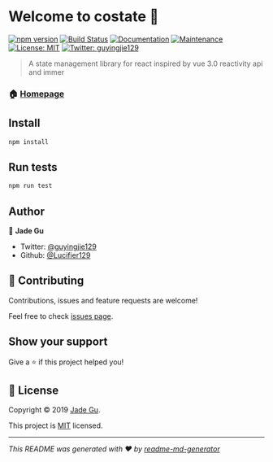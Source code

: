 # Welcome to costate 👋

[![npm version](https://img.shields.io/npm/v/costate.svg?style=flat)](https://www.npmjs.com/package/costate)
[![Build Status](https://travis-ci.org/Lucifier129/costate.svg?branch=master)](https://travis-ci.org/Lucifier129/costate)
[![Documentation](https://img.shields.io/badge/documentation-yes-brightgreen.svg)](https://github.com/Lucifier129/costate#readme)
[![Maintenance](https://img.shields.io/badge/Maintained%3F-yes-green.svg)](https://github.com/Lucifier129/costate/graphs/commit-activity)
[![License: MIT](https://img.shields.io/badge/License-MIT-yellow.svg)](https://github.com/Lucifier129/costate/blob/master/LICENSE)
[![Twitter: guyingjie129](https://img.shields.io/twitter/follow/guyingjie129.svg?style=social)](https://twitter.com/guyingjie129)

> A state management library for react inspired by vue 3.0 reactivity api and immer

### 🏠 [Homepage](https://github.com/Lucifier129/costate#readme)

## Install

```sh
npm install
```

## Run tests

```sh
npm run test
```

## Author

👤 **Jade Gu**

- Twitter: [@guyingjie129](https://twitter.com/guyingjie129)
- Github: [@Lucifier129](https://github.com/Lucifier129)

## 🤝 Contributing

Contributions, issues and feature requests are welcome!

Feel free to check [issues page](https://github.com/Lucifier129/costate/issues).

## Show your support

Give a ⭐️ if this project helped you!

## 📝 License

Copyright © 2019 [Jade Gu](https://github.com/Lucifier129).

This project is [MIT](https://github.com/Lucifier129/costate/blob/master/LICENSE) licensed.

---

_This README was generated with ❤️ by [readme-md-generator](https://github.com/kefranabg/readme-md-generator)_
